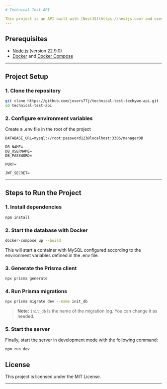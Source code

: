 ```yaml
---
# Technical Test API

This project is an API built with [NestJS](https://nestjs.com) and uses [Prisma](https://www.prisma.io) as the ORM to manage the MySQL database. Follow the steps below to set up and run the project.
---
```


## Prerequisites

- [Node.js](https://nodejs.org/) (version 22.9.0)
- [Docker](https://www.docker.com/) and [Docker Compose](https://docs.docker.com/compose/)

---

## Project Setup

### 1. Clone the repository

```bash
git clone https://github.com/josers77j/technical-test-techywe-api.git
cd technical-test-api
```

### 2. Configure environment variables

Create a .env file in the root of the project

```properties
DATABASE_URL=mysql://root:password123@localhost:3306/managerDB

DB_NAME=
DB_USERNAME=
DB_PASSWORD=

PORT=

JWT_SECRET=
```

---

## Steps to Run the Project

### 1. Install dependencies

```bash
npm install
```

### 2. Start the database with Docker

```bash
docker-compose up --build
```

This will start a container with MySQL configured according to the environment variables defined in the .env file.

### 3. Generate the Prisma client

```bash
npx prisma generate
```

### 4. Run Prisma migrations

```bash
npx prisma migrate dev --name init_db
```

> **Note:** `init_db` is the name of the migration log. You can change it as needed.

### 5. Start the server

Finally, start the server in development mode with the following command:

```bash
npm run dev
```

## License

This project is licensed under the MIT License.

---
